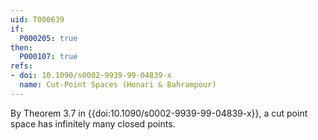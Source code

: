 ```yaml
---
uid: T000639
if:
  P000205: true
then:
  P000107: true
refs:
- doi: 10.1090/s0002-9939-99-04839-x
  name: Cut-Point Spaces (Honari & Bahrampour)
---
```

By Theorem 3.7 in {{doi:10.1090/s0002-9939-99-04839-x}}, a cut point space has infinitely many closed points.
